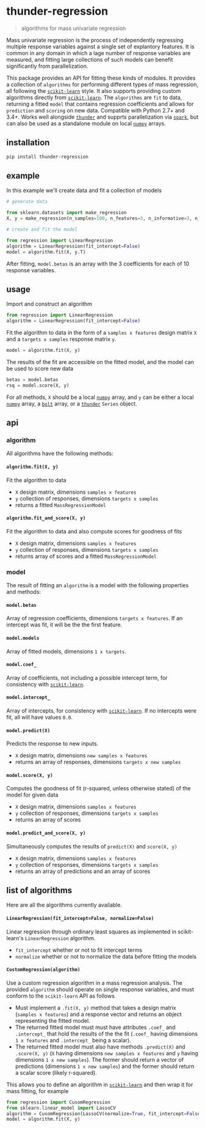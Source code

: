 # thunder-regression

> algorithms for mass univariate regression 

Mass univariate regression is the process of independently regressing multiple response variables against a single set of explantory features. It is common in any domain in which a lage number of response variables are measured, and fitting large collections of such models can benefit significantly from parallelization. 

This package provides an API for fitting these kinds of modules. It provides a collection of `algorithms` for performing different types of mass regression, all following the [`scikit-learn`](https://github.com/scikit-learn/scikit-learn) style. It also supports providing custom algorithms directly from [`scikit-learn`](https://github.com/scikit-learn/scikit-learn). The `algorithms` are `fit` to data, returning a fitted `model` that contains regression coefficients and allows for `prediction` and `scoring` on new data. Compatible with Python 2.7+ and 3.4+. Works well alongside [`thunder`](https://github.com/thunder-project/thunder) and supprts parallelization via [`spark`](https://github.com/apache/spark), but can also be used as a standalone module on local [`numpy`](https://github.com/numpy/numpy) arrays.

## installation

```bash
pip install thunder-regression
```

## example

In this example we'll create data and fit a collection of models

```python
# generate data

from sklearn.datasets import make_regression
X, y = make_regression(n_samples=100, n_features=3, n_informative=3, n_targets=10, noise=1.0)

# create and fit the model

from regression import LinearRegression
algorithm = LinearRegression(fit_intercept=False)
model = algorithm.fit(X, y.T)
```

After fitting, `model.betas` is an array with the 3 coefficients for each of 10 response variables.

## usage

Import and construct an algorithm

```python
from regression import LinearRegression
algorithm = LinearRegression(fit_intercept=False)
```

Fit the algorithm to data in the form of a `samples x features` design matrix `X` and a `targets x samples` response matrix `y`.

```python
model = algorithm.fit(X, y)
```

The results of the fit are accessible on the fitted model, and the model can be used to score new data

```python
betas = model.betas
rsq = model.score(X, y)
```

For all methods, `X` should be a local [`numpy`](https://github.com/numpy/numpy) array, and `y` can be either a local [`numpy`](https://github.com/numpy/numpy) array, a [`bolt`](http://github.com/bolt-project/bolt) array, or a [`thunder`](http://github.com/thunder-project/thunder) `Series` object.

## api

### algorithm

All algorithms have the following methods:

#### `algorithm.fit(X, y)`
Fit the algorithm to data
- `X` design matrix, dimensions `samples x features`
- `y` collection of responses, dimensions `targets x samples`
- returns a fitted `MassRegressionModel`

#### `algorithm.fit_and_score(X, y)`
Fit the algorithm to data and also compute scores for goodness of fits
- `X` design matrix, dimensions `samples x features`
- `y` collection of responses, dimensions `targets x samples`
- returns array of scores and a fitted `MassRegressionModel`

### model

The result of fitting an `algorithm` is a model with the following properties and methods:

#### `model.betas`
Array of regression coefficients, dimensions `targets x features`. If an intercept was fit, it will be the 
the first feature.

#### `model.models`
Array of fitted models, dimensions `1 x targets`.

#### `model.coef_`
Array of coefficients, not including a possible intercept term, for consistency with [`scikit-learn`](https://github.com/scikit-learn/scikit-learn).

#### `model.intercept_`
Array of intercepts, for consistency with [`scikit-learn`](https://github.com/scikit-learn/scikit-learn). If no intercepts were fit, all will have values `0.0`.

#### `model.predict(X)`
Predicts the response to new inputs.
- `X` design matrix, dimensions `new samples x features`
- returns an array of responses, dimensions `targets x new samples`

#### `model.score(X, y)`
Computes the goodness of fit (r-squared, unless otherwise stated) of the model for given data
- `X` design matrix, dimensions `samples x features`
- `y` collection of responses, dimensions `targets x samples`
- returns an array of scores

#### `model.predict_and_score(X, y)`
Simultaneously computes the results of `predict(X)` and `score(X, y)`
- `X` design matrix, dimensions `samples x features`
- `y` collection of responses, dimensions `targets x samples`
- returns an array of predictions and an array of scores

## list of algorithms

Here are all the algorithms currently available.

#### `LinearRegression(fit_intercept=False, normalize=False)`
Linear regression through ordinary least squares as implemented in scikit-learn's `LinearRegression` algorithm.
- `fit_intercept` whether or not to fit intercept terms
- `normalize` whether or not to normalize the data before fitting the models

#### `CustomRegression(algorithm)`
Use a custom regression algorithm in a mass regression analysis. The provided `algorithm` should operate on single response variables, and must conform to the `scikit-learn` API as follows
- Must implement a `.fit(X, y)` method that takes a design matrix (`samples x features`) and a response vector and returns an object representing the fitted model.
- The returned fitted model must must have attributes `.coef_` and `.intercept_` that hold the results of the the fit (`.coef_` having dimensions `1 x features` and `.intercept_` being a scalar).
- The returned fitted model must also have methods `.predict(X)` and `.score(X, y)` (`X` having dimensions `new samples x features` and `y` having dimensions `1 x new samples`). The former should return a vector of predictions (dimensions `1 x new samples`) and the former should return a scalar score (likely r-squared).

This allows you to define an algorithm in [`scikit-learn`](https://github.com/scikit-learn/scikit-learn) and then wrap it for mass fitting, for example

```python
from regression import CusomRegression
from sklearn.linear_model import LassoCV
algorithm = CusomRegression(LassoCV(normalize=True, fit_intercept=False))
model = algorithm.fit(X, y)
```
